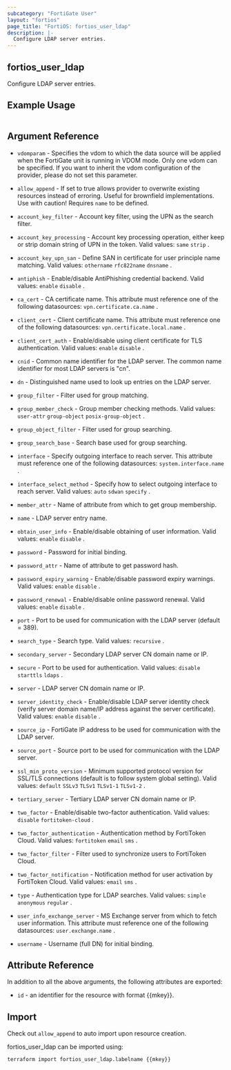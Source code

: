 ```yaml
---
subcategory: "FortiGate User"
layout: "fortios"
page_title: "FortiOS: fortios_user_ldap"
description: |-
  Configure LDAP server entries.
---
```


## fortios_user_ldap
Configure LDAP server entries.

## Example Usage

```hcl

```

## Argument Reference
* `vdomparam` - Specifies the vdom to which the data source will be applied when the FortiGate unit is running in VDOM mode. Only one vdom can be specified. If you want to inherit the vdom configuration of the provider, please do not set this parameter.
* `allow_append` - If set to true allows provider to overwrite existing resources instead of erroring. Useful for brownfield implementations. Use with caution! Requires `name` to be defined.

* `account_key_filter` - Account key filter, using the UPN as the search filter.
* `account_key_processing` - Account key processing operation, either keep or strip domain string of UPN in the token. Valid values: `same` `strip` .
* `account_key_upn_san` - Define SAN in certificate for user principle name matching. Valid values: `othername` `rfc822name` `dnsname` .
* `antiphish` - Enable/disable AntiPhishing credential backend. Valid values: `enable` `disable` .
* `ca_cert` - CA certificate name. This attribute must reference one of the following datasources: `vpn.certificate.ca.name` .
* `client_cert` - Client certificate name. This attribute must reference one of the following datasources: `vpn.certificate.local.name` .
* `client_cert_auth` - Enable/disable using client certificate for TLS authentication. Valid values: `enable` `disable` .
* `cnid` - Common name identifier for the LDAP server. The common name identifier for most LDAP servers is "cn".
* `dn` - Distinguished name used to look up entries on the LDAP server.
* `group_filter` - Filter used for group matching.
* `group_member_check` - Group member checking methods. Valid values: `user-attr` `group-object` `posix-group-object` .
* `group_object_filter` - Filter used for group searching.
* `group_search_base` - Search base used for group searching.
* `interface` - Specify outgoing interface to reach server. This attribute must reference one of the following datasources: `system.interface.name` .
* `interface_select_method` - Specify how to select outgoing interface to reach server. Valid values: `auto` `sdwan` `specify` .
* `member_attr` - Name of attribute from which to get group membership.
* `name` - LDAP server entry name.
* `obtain_user_info` - Enable/disable obtaining of user information. Valid values: `enable` `disable` .
* `password` - Password for initial binding.
* `password_attr` - Name of attribute to get password hash.
* `password_expiry_warning` - Enable/disable password expiry warnings. Valid values: `enable` `disable` .
* `password_renewal` - Enable/disable online password renewal. Valid values: `enable` `disable` .
* `port` - Port to be used for communication with the LDAP server (default = 389).
* `search_type` - Search type. Valid values: `recursive` .
* `secondary_server` - Secondary LDAP server CN domain name or IP.
* `secure` - Port to be used for authentication. Valid values: `disable` `starttls` `ldaps` .
* `server` - LDAP server CN domain name or IP.
* `server_identity_check` - Enable/disable LDAP server identity check (verify server domain name/IP address against the server certificate). Valid values: `enable` `disable` .
* `source_ip` - FortiGate IP address to be used for communication with the LDAP server.
* `source_port` - Source port to be used for communication with the LDAP server.
* `ssl_min_proto_version` - Minimum supported protocol version for SSL/TLS connections (default is to follow system global setting). Valid values: `default` `SSLv3` `TLSv1` `TLSv1-1` `TLSv1-2` .
* `tertiary_server` - Tertiary LDAP server CN domain name or IP.
* `two_factor` - Enable/disable two-factor authentication. Valid values: `disable` `fortitoken-cloud` .
* `two_factor_authentication` - Authentication method by FortiToken Cloud. Valid values: `fortitoken` `email` `sms` .
* `two_factor_filter` - Filter used to synchronize users to FortiToken Cloud.
* `two_factor_notification` - Notification method for user activation by FortiToken Cloud. Valid values: `email` `sms` .
* `type` - Authentication type for LDAP searches. Valid values: `simple` `anonymous` `regular` .
* `user_info_exchange_server` - MS Exchange server from which to fetch user information. This attribute must reference one of the following datasources: `user.exchange.name` .
* `username` - Username (full DN) for initial binding.

## Attribute Reference

In addition to all the above arguments, the following attributes are exported:
* `id` - an identifier for the resource with format {{mkey}}.

## Import

Check out `allow_append` to auto import upon resource creation.

fortios_user_ldap can be imported using:
```sh
terraform import fortios_user_ldap.labelname {{mkey}}
```
